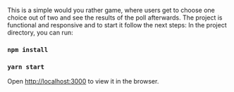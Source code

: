 This is a simple would you rather game, where users get to choose one choice out of two and see the results of the poll afterwards.
The project is functional and responsive and to start it follow the next steps:
In the project directory, you can run:
### `npm install`
### `yarn start`

Open [http://localhost:3000](http://localhost:3000) to view it in the browser.